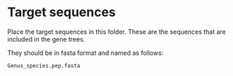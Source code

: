 # Target sequences

Place the target sequences in this folder. These are the sequences that are included in the gene trees.

They should be in fasta format and named as follows:

    Genus_species.pep.fasta